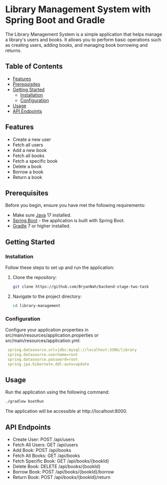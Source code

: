 # Library Management System with Spring Boot and Gradle

The Library Management System is a simple application that helps manage a library's users and books. It allows you to perform basic operations such as creating users, adding books, and managing book borrowing and returns.
## Table of Contents

- [Features](#features)
- [Prerequisites](#prerequisites)
- [Getting Started](#getting-started)
    - [Installation](#installation)
    - [Configuration](#configuration)
- [Usage](#usage)
- [API Endpoints](#api-endpoints)

## Features

- Create a new user
- Fetch all users
- Add a new book
- Fetch all books
- Fetch a specific book
- Delete a book
- Borrow a book
- Return a book

## Prerequisites

Before you begin, ensure you have met the following requirements:

- Make sure [Java](https://www.oracle.com/java/technologies/downloads/) 17 installed.
- [Spring Boot](https://spring.io/projects/spring-boot) - the application is built with Spring Boot.
- [Gradle](https://gradle.org/install/) 7 or higher installed.

## Getting Started

### Installation

Follow these steps to set up and run the application:

1. Clone the repository:

   ```sh
   git clone https://github.com/BryanNah/backend-stage-two-task

2. Navigate to the project directory:
   ```sh
   cd library-management

### Configuration

Configure your application properties in src/main/resources/application.properties or src/main/resources/application.yml:

   ```yaml
    spring.datasource.url=jdbc:mysql://localhost:3306/library
    spring.datasource.username=root
    spring.datasource.password=root
    spring.jpa.hibernate.ddl-auto=update
   ``` 

## Usage

Run the application using the following command:

   ```sh
   ./gradlew bootRun
   ```

The application will be accessible at http://localhost:8000.

## API Endpoints

- Create User: POST /api/users
- Fetch All Users: GET /api/users
- Add Book: POST /api/books
- Fetch All Books: GET /api/books
- Fetch Specific Book: GET /api/books/{bookId}
- Delete Book: DELETE /api/books/{bookId}
- Borrow Book: POST /api/books/{bookId}/borrow
- Return Book: POST /api/books/{bookId}/return